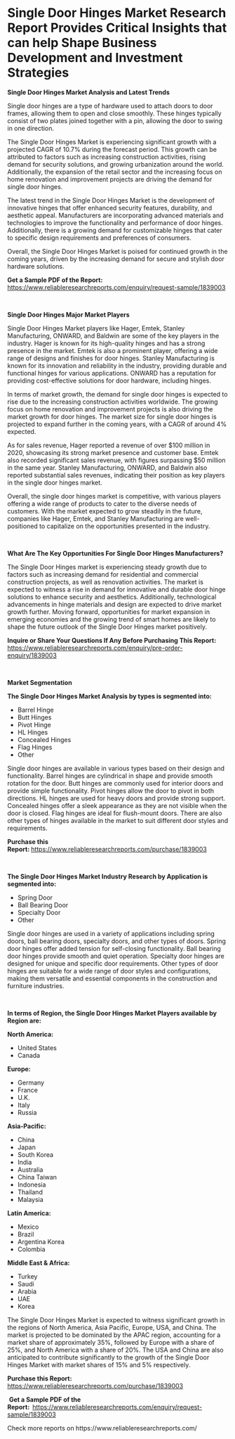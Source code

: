 <p><h1>Single Door Hinges Market Research Report Provides Critical Insights that can help Shape Business Development and Investment Strategies</h1></p><p><strong>Single Door Hinges Market Analysis and Latest Trends</strong></p>
<p><p>Single door hinges are a type of hardware used to attach doors to door frames, allowing them to open and close smoothly. These hinges typically consist of two plates joined together with a pin, allowing the door to swing in one direction.</p><p>The Single Door Hinges Market is experiencing significant growth with a projected CAGR of 10.7% during the forecast period. This growth can be attributed to factors such as increasing construction activities, rising demand for security solutions, and growing urbanization around the world. Additionally, the expansion of the retail sector and the increasing focus on home renovation and improvement projects are driving the demand for single door hinges.</p><p>The latest trend in the Single Door Hinges Market is the development of innovative hinges that offer enhanced security features, durability, and aesthetic appeal. Manufacturers are incorporating advanced materials and technologies to improve the functionality and performance of door hinges. Additionally, there is a growing demand for customizable hinges that cater to specific design requirements and preferences of consumers.</p><p>Overall, the Single Door Hinges Market is poised for continued growth in the coming years, driven by the increasing demand for secure and stylish door hardware solutions.</p></p>
<p><strong>Get a Sample PDF of the Report:&nbsp;</strong> <a href="https://www.reliableresearchreports.com/enquiry/request-sample/1839003">https://www.reliableresearchreports.com/enquiry/request-sample/1839003</a></p>
<p>&nbsp;</p>
<p><strong>Single Door Hinges Major Market Players</strong></p>
<p><p>Single Door Hinges Market players like Hager, Emtek, Stanley Manufacturing, ONWARD, and Baldwin are some of the key players in the industry. Hager is known for its high-quality hinges and has a strong presence in the market. Emtek is also a prominent player, offering a wide range of designs and finishes for door hinges. Stanley Manufacturing is known for its innovation and reliability in the industry, providing durable and functional hinges for various applications. ONWARD has a reputation for providing cost-effective solutions for door hardware, including hinges.</p><p>In terms of market growth, the demand for single door hinges is expected to rise due to the increasing construction activities worldwide. The growing focus on home renovation and improvement projects is also driving the market growth for door hinges. The market size for single door hinges is projected to expand further in the coming years, with a CAGR of around 4% expected.</p><p>As for sales revenue, Hager reported a revenue of over $100 million in 2020, showcasing its strong market presence and customer base. Emtek also recorded significant sales revenue, with figures surpassing $50 million in the same year. Stanley Manufacturing, ONWARD, and Baldwin also reported substantial sales revenues, indicating their position as key players in the single door hinges market.</p><p>Overall, the single door hinges market is competitive, with various players offering a wide range of products to cater to the diverse needs of customers. With the market expected to grow steadily in the future, companies like Hager, Emtek, and Stanley Manufacturing are well-positioned to capitalize on the opportunities presented in the industry.</p></p>
<p>&nbsp;</p>
<p><strong>What Are The Key Opportunities For Single Door Hinges Manufacturers?</strong></p>
<p><p>The Single Door Hinges market is experiencing steady growth due to factors such as increasing demand for residential and commercial construction projects, as well as renovation activities. The market is expected to witness a rise in demand for innovative and durable door hinge solutions to enhance security and aesthetics. Additionally, technological advancements in hinge materials and design are expected to drive market growth further. Moving forward, opportunities for market expansion in emerging economies and the growing trend of smart homes are likely to shape the future outlook of the Single Door Hinges market positively.</p></p>
<p><strong>Inquire or Share Your Questions If Any Before Purchasing This Report:</strong> <a href="https://www.reliableresearchreports.com/enquiry/pre-order-enquiry/1839003">https://www.reliableresearchreports.com/enquiry/pre-order-enquiry/1839003</a></p>
<p>&nbsp;</p>
<p><strong>Market Segmentation</strong></p>
<p><strong>The Single Door Hinges Market Analysis by types is segmented into:</strong></p>
<p><ul><li>Barrel Hinge</li><li>Butt Hinges</li><li>Pivot Hinge</li><li>HL Hinges</li><li>Concealed Hinges</li><li>Flag Hinges</li><li>Other</li></ul></p>
<p><p>Single door hinges are available in various types based on their design and functionality. Barrel hinges are cylindrical in shape and provide smooth rotation for the door. Butt hinges are commonly used for interior doors and provide simple functionality. Pivot hinges allow the door to pivot in both directions. HL hinges are used for heavy doors and provide strong support. Concealed hinges offer a sleek appearance as they are not visible when the door is closed. Flag hinges are ideal for flush-mount doors. There are also other types of hinges available in the market to suit different door styles and requirements.</p></p>
<p><strong>Purchase this Report:&nbsp;</strong><a href="https://www.reliableresearchreports.com/purchase/1839003">https://www.reliableresearchreports.com/purchase/1839003</a></p>
<p>&nbsp;</p>
<p><strong>The Single Door Hinges Market Industry Research by Application is segmented into:</strong></p>
<p><ul><li>Spring Door</li><li>Ball Bearing Door</li><li>Specialty Door</li><li>Other</li></ul></p>
<p><p>Single door hinges are used in a variety of applications including spring doors, ball bearing doors, specialty doors, and other types of doors. Spring door hinges offer added tension for self-closing functionality. Ball bearing door hinges provide smooth and quiet operation. Specialty door hinges are designed for unique and specific door requirements. Other types of door hinges are suitable for a wide range of door styles and configurations, making them versatile and essential components in the construction and furniture industries.</p></p>
<p>&nbsp;</p>
<p><strong>In terms of Region, the Single Door Hinges Market Players available by Region are:</strong></p>
<p>
    <p> <strong> North America: </strong>
        <ul>
            <li>United States</li>
            <li>Canada</li>
        </ul>
        </p> 
    <p> <strong> Europe: </strong>
        <ul>
            <li>Germany</li>
            <li>France</li>
            <li>U.K.</li>
            <li>Italy</li>
            <li>Russia</li>
        </ul>
        </p> 
    <p> <strong> Asia-Pacific: </strong>
        <ul>
            <li>China</li>
            <li>Japan</li>
            <li>South Korea</li>
            <li>India</li>
            <li>Australia</li>
            <li>China Taiwan</li>
            <li>Indonesia</li>
            <li>Thailand</li>
            <li>Malaysia</li>
        </ul>
        </p> 
    <p> <strong> Latin America: </strong>
        <ul>
            <li>Mexico</li>
            <li>Brazil</li>
            <li>Argentina Korea</li>
            <li>Colombia</li>
        </ul>
        </p> 
    <p> <strong> Middle East & Africa: </strong>
        <ul>
            <li>Turkey</li>
            <li>Saudi</li>
            <li>Arabia</li>
            <li>UAE</li>
            <li>Korea</li>
        </ul>
    </p>
    </p>
<p><p>The Single Door Hinges Market is expected to witness significant growth in the regions of North America, Asia Pacific, Europe, USA, and China. The market is projected to be dominated by the APAC region, accounting for a market share of approximately 35%, followed by Europe with a share of 25%, and North America with a share of 20%. The USA and China are also anticipated to contribute significantly to the growth of the Single Door Hinges Market with market shares of 15% and 5% respectively.</p></p>
<p><strong>Purchase this Report: </strong><a href="https://www.reliableresearchreports.com/purchase/1839003">https://www.reliableresearchreports.com/purchase/1839003</a></p>
<p>&nbsp;<strong>Get a Sample PDF of the Report:&nbsp;&nbsp;</strong><a href="https://www.reliableresearchreports.com/enquiry/request-sample/1839003">https://www.reliableresearchreports.com/enquiry/request-sample/1839003</a></p>
<p><strong></strong></p>
<p>Check more reports on https://www.reliableresearchreports.com/</p>